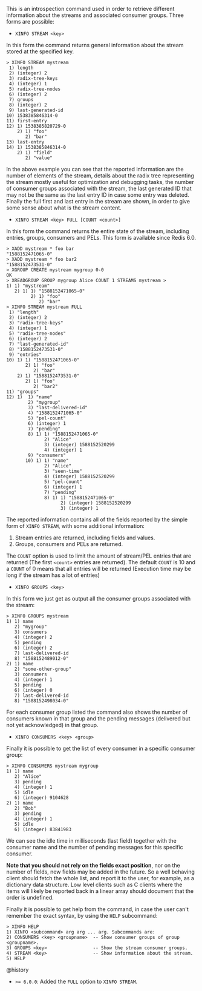 This is an introspection command used in order to retrieve different information
about the streams and associated consumer groups. Three forms are possible:

- `XINFO STREAM <key>`

In this form the command returns general information about the stream stored at
the specified key.

```
> XINFO STREAM mystream
 1) length
 2) (integer) 2
 3) radix-tree-keys
 4) (integer) 1
 5) radix-tree-nodes
 6) (integer) 2
 7) groups
 8) (integer) 2
 9) last-generated-id
10) 1538385846314-0
11) first-entry
12) 1) 1538385820729-0
    2) 1) "foo"
       2) "bar"
13) last-entry
14) 1) 1538385846314-0
    2) 1) "field"
       2) "value"
```

In the above example you can see that the reported information are the number of
elements of the stream, details about the radix tree representing the stream
mostly useful for optimization and debugging tasks, the number of consumer
groups associated with the stream, the last generated ID that may not be the
same as the last entry ID in case some entry was deleted. Finally the full first
and last entry in the stream are shown, in order to give some sense about what
is the stream content.

- `XINFO STREAM <key> FULL [COUNT <count>]`

In this form the command returns the entire state of the stream, including
entries, groups, consumers and PELs. This form is available since Redis 6.0.

```
> XADD mystream * foo bar
"1588152471065-0"
> XADD mystream * foo bar2
"1588152473531-0"
> XGROUP CREATE mystream mygroup 0-0
OK
> XREADGROUP GROUP mygroup Alice COUNT 1 STREAMS mystream >
1) 1) "mystream"
   2) 1) 1) "1588152471065-0"
         2) 1) "foo"
            2) "bar"
> XINFO STREAM mystream FULL
 1) "length"
 2) (integer) 2
 3) "radix-tree-keys"
 4) (integer) 1
 5) "radix-tree-nodes"
 6) (integer) 2
 7) "last-generated-id"
 8) "1588152473531-0"
 9) "entries"
10) 1) 1) "1588152471065-0"
       2) 1) "foo"
          2) "bar"
    2) 1) "1588152473531-0"
       2) 1) "foo"
          2) "bar2"
11) "groups"
12) 1)  1) "name"
        2) "mygroup"
        3) "last-delivered-id"
        4) "1588152471065-0"
        5) "pel-count"
        6) (integer) 1
        7) "pending"
        8) 1) 1) "1588152471065-0"
              2) "Alice"
              3) (integer) 1588152520299
              4) (integer) 1
        9) "consumers"
       10) 1) 1) "name"
              2) "Alice"
              3) "seen-time"
              4) (integer) 1588152520299
              5) "pel-count"
              6) (integer) 1
              7) "pending"
              8) 1) 1) "1588152471065-0"
                    2) (integer) 1588152520299
                    3) (integer) 1
```

The reported information contains all of the fields reported by the simple form
of `XINFO STREAM`, with some additional information:

1. Stream entries are returned, including fields and values.
2. Groups, consumers and PELs are returned.

The `COUNT` option is used to limit the amount of stream/PEL entries that are
returned (The first `<count>` entries are returned). The default `COUNT` is 10
and a `COUNT` of 0 means that all entries will be returned (Execution time may
be long if the stream has a lot of entries)

- `XINFO GROUPS <key>`

In this form we just get as output all the consumer groups associated with the
stream:

```
> XINFO GROUPS mystream
1) 1) name
   2) "mygroup"
   3) consumers
   4) (integer) 2
   5) pending
   6) (integer) 2
   7) last-delivered-id
   8) "1588152489012-0"
2) 1) name
   2) "some-other-group"
   3) consumers
   4) (integer) 1
   5) pending
   6) (integer) 0
   7) last-delivered-id
   8) "1588152498034-0"
```

For each consumer group listed the command also shows the number of consumers
known in that group and the pending messages (delivered but not yet
acknowledged) in that group.

- `XINFO CONSUMERS <key> <group>`

Finally it is possible to get the list of every consumer in a specific consumer
group:

```
> XINFO CONSUMERS mystream mygroup
1) 1) name
   2) "Alice"
   3) pending
   4) (integer) 1
   5) idle
   6) (integer) 9104628
2) 1) name
   2) "Bob"
   3) pending
   4) (integer) 1
   5) idle
   6) (integer) 83841983
```

We can see the idle time in milliseconds (last field) together with the consumer
name and the number of pending messages for this specific consumer.

**Note that you should not rely on the fields exact position**, nor on the
number of fields, new fields may be added in the future. So a well behaving
client should fetch the whole list, and report it to the user, for example, as a
dictionary data structure. Low level clients such as C clients where the items
will likely be reported back in a linear array should document that the order is
undefined.

Finally it is possible to get help from the command, in case the user can't
remember the exact syntax, by using the `HELP` subcommand:

```
> XINFO HELP
1) XINFO <subcommand> arg arg ... arg. Subcommands are:
2) CONSUMERS <key> <groupname>  -- Show consumer groups of group <groupname>.
3) GROUPS <key>                 -- Show the stream consumer groups.
4) STREAM <key>                 -- Show information about the stream.
5) HELP
```

@history

- `>= 6.0.0`: Added the `FULL` option to `XINFO STREAM`.
